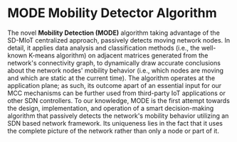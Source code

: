 # MODE Mobility Detector Algorithm

The novel **Mobility Detection (MODE)** algorithm taking advantage of the SD-MIoT centralized approach, passively detects moving network nodes. In detail, it applies data analysis and classification methods (i.e., the well-known K-means algorithm) on adjacent matrices generated from the network's connectivity graph, to dynamically draw accurate conclusions about the network nodes' mobility behavior (i.e., which nodes are moving and which are static at the current time). The algorithm operates at the application plane; as such, its outcome apart of an essential input for our MCC mechanisms can be further used from third-party IoT applications or other SDN controllers. To our knowledge, MODE is the first attempt towards the design, implementation, and operation of a smart decision-making algorithm that passively detects the network's mobility behavior utilizing an SDN based network framework. Its uniqueness lies in the fact that it uses the complete picture of the network rather than only a node or part of it.


